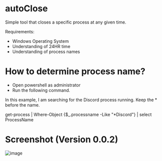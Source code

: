 # autoClose

Simple tool that closes a specific process at any given time.

Requirements:
- Windows Operating System
- Understanding of 24HR time
- Understanding of process names


# How to determine process name?
- Open powershell as administrator
- Run the following command.

In this example, I am searching for the Discord process running. Keep the * before the name.

get-process | Where-Object {$_.processname -Like "*Discord"} | select ProcessName

# Screenshot (Version 0.0.2)

![image](https://i.imgur.com/7lE981z.png)
